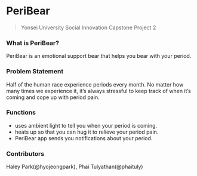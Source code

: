 # PeriBear
> Yonsei University Social Innovation Capstone Project 2

### What is PeriBear?
PeriBear is an emotional support bear that helps you bear with your period.

### Problem Statement
Half of the human race experience periods every month.
No matter how many times we experience it, it’s always stressful to keep track of when it’s coming and cope up with period pain.

### Functions
* uses ambient light to tell you when your period is coming.
* heats up so that you can hug it to relieve your period pain.
* PeriBear app sends you notifications about your period.

### Contributors
Haley Park(@hyojeongpark), Phai Tulyathan(@phaituly)
